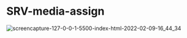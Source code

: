 # SRV-media-assign
![screencapture-127-0-0-1-5500-index-html-2022-02-09-16_44_34](https://user-images.githubusercontent.com/90205572/153190558-f33fb864-88ac-4066-ba77-d8f7dffc9a29.png)
